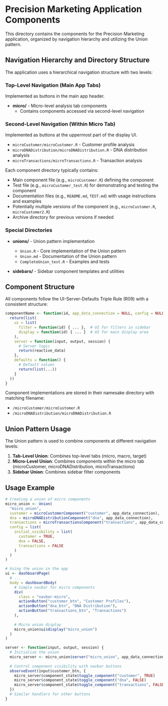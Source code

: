 # Precision Marketing Application Components

This directory contains the components for the Precision Marketing application, organized by navigation hierarchy and utilizing the Union pattern.

## Navigation Hierarchy and Directory Structure

The application uses a hierarchical navigation structure with two levels:

### Top-Level Navigation (Main App Tabs)
Implemented as buttons in the main app header.

- **micro/** - Micro-level analysis tab components 
  - Contains components accessed via second-level navigation

### Second-Level Navigation (Within Micro Tab)
Implemented as buttons at the uppermost part of the display UI.

- `microCustomer/microCustomer.R` - Customer profile analysis
- `microDNADistribution/microDNADistribution.R` - DNA distribution analysis
- `microTransactions/microTransactions.R` - Transaction analysis

Each component directory typically contains:
- Main component file (e.g., `microCustomer.R`) defining the component
- Test file (e.g., `microCustomer_test.R`) for demonstrating and testing the component
- Documentation files (e.g., `README.md`, `TEST.md`) with usage instructions and examples
- Potentially multiple versions of the component (e.g., `microCustomer.R`, `microCustomer2.R`)
- Archive directory for previous versions if needed

### Special Directories

- **unions/** - Union pattern implementation
  - `Union.R` - Core implementation of the Union pattern
  - `Union.md` - Documentation of the Union pattern
  - `CompleteUnion_test.R` - Examples and tests

- **sidebars/** - Sidebar component templates and utilities

## Component Structure

All components follow the UI-Server-Defaults Triple Rule (R09) with a consistent structure:

```r
componentName <- function(id, app_data_connection = NULL, config = NULL, translate = function(x) x) {
  return(list(
    ui = list(
      filter = function(id) { ... },  # UI for filters in sidebar
      display = function(id) { ... }  # UI for main display area
    ),
    server = function(input, output, session) { 
      # Server logic
      return(reactive_data)
    },
    defaults = function() { 
      # Default values
      return(list(...))
    }
  ))
}
```

Component implementations are stored in their namesake directory with matching filename:
- `/microCustomer/microCustomer.R` 
- `/microDNADistribution/microDNADistribution.R`

## Union Pattern Usage

The Union pattern is used to combine components at different navigation levels:

1. **Tab-Level Union**: Combines top-level tabs (micro, macro, target)
2. **Micro-Level Union**: Combines components within the micro tab (microCustomer, microDNADistribution, microTransactions)
3. **Sidebar Union**: Combines sidebar filter components

## Usage Example

```r
# Creating a union of micro components
micro_union <- Union(
  "micro_union",
  customer = microCustomerComponent("customer", app_data_connection),
  dna = microDNADistributionComponent("dna", app_data_connection),
  transactions = microTransactionsComponent("transactions", app_data_connection),
  config = list(
    initial_visibility = list(
      customer = TRUE,
      dna = FALSE,
      transactions = FALSE
    )
  )
)

# Using the union in the app
ui <- dashboardPage(
  # ...
  body = dashboardBody(
    # Simple navbar for micro components
    div(
      class = "navbar-micro",
      actionButton("customer_btn", "Customer Profiles"),
      actionButton("dna_btn", "DNA Distribution"),
      actionButton("transactions_btn", "Transactions")
    ),
    
    # Micro union display
    micro_union$ui$display("micro_union")
  )
)

server <- function(input, output, session) {
  # Initialize the union
  micro_server <- micro_union$server("micro_union", app_data_connection, session)
  
  # Control component visibility with navbar buttons
  observeEvent(input$customer_btn, {
    micro_server$component_state$toggle_component("customer", TRUE)
    micro_server$component_state$toggle_component("dna", FALSE)
    micro_server$component_state$toggle_component("transactions", FALSE)
  })
  # Similar handlers for other buttons
}
```